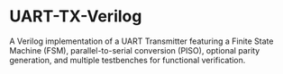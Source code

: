 # UART-TX-Verilog
A Verilog implementation of a UART Transmitter featuring a Finite State Machine (FSM), parallel-to-serial conversion (PISO), optional parity generation, and multiple testbenches for functional verification.
